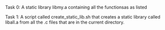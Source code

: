 Task 0: A static library libmy.a containing all the functionsas as listed

Task 1: A script called create_static_lib.sh that creates a static library called liball.a from all the .c files that are in the current directory.
